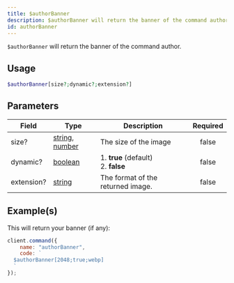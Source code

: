 ```yaml
---
title: $authorBanner
description: $authorBanner will return the banner of the command author.
id: authorBanner
---
```


`$authorBanner` will return the banner of the command author.

## Usage

```php
$authorBanner[size?;dynamic?;extension?]
```

## Parameters

| Field      | Type                                                                                                                                                                                                 | Description                               | Required |
| ---------- | ---------------------------------------------------------------------------------------------------------------------------------------------------------------------------------------------------- | ----------------------------------------- | :------: |
| size?      | [string](https://developer.mozilla.org/en-US/docs/Web/JavaScript/Reference/Global_Objects/String), [number](https://developer.mozilla.org/en-US/docs/Web/JavaScript/Reference/Global_Objects/Number) | The size of the image                     |  false   |
| dynamic?   | [boolean](https://developer.mozilla.org/en-US/docs/Web/JavaScript/Reference/Global_Objects/Boolean)                                                                                                  | 1. **true** (default) <br /> 2. **false** |  false   |
| extension? | [string](https://developer.mozilla.org/en-US/docs/Web/JavaScript/Reference/Global_Objects/String)                                                                                                    | The format of the returned image.         |  false   |

## Example(s)

This will return your banner (if any):

```javascript
client.command({
    name: "authorBanner",
    code: `
  $authorBanner[2048;true;webp]
  `
});
```
